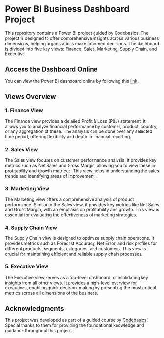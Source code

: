 # Power BI Business Dashboard Project

This repository contains a Power BI project guided by Codebasics. The project is designed to offer comprehensive insights across various business dimensions, helping organizations make informed decisions. The dashboard is divided into five key views: Finance, Sales, Marketing, Supply Chain, and Executive.

## Access the Dashboard Online

You can view the Power BI dashboard online by following this [link](https://app.powerbi.com/reportEmbed?reportId=7a8c549c-ae7e-4e28-a5cb-ee6a37df633d&autoAuth=true&ctid=92454335-564e-4ccf-b0b0-24445b8c03f7).


## Views Overview

### 1. Finance View
The Finance view provides a detailed Profit & Loss (P&L) statement. It allows you to analyze financial performance by customer, product, country, or any aggregation of these. The analysis can be done over any selected time period, offering flexibility and depth in financial reporting.

### 2. Sales View
The Sales view focuses on customer performance analysis. It provides key metrics such as Net Sales and Gross Margin, allowing you to view these in profitability and growth matrices. This view helps in understanding the sales trends and identifying areas of improvement.

### 3. Marketing View
The Marketing view offers a comprehensive analysis of product performance. Similar to the Sales view, it provides key metrics like Net Sales and Gross Margin, with an emphasis on profitability and growth. This view is essential for evaluating the effectiveness of marketing strategies.

### 4. Supply Chain View
The Supply Chain view is designed to optimize supply chain operations. It provides metrics such as Forecast Accuracy, Net Error, and risk profiles for different products, segments, categories, and customers. This view is crucial for maintaining efficient and reliable supply chain processes.

### 5. Executive View
The Executive view serves as a top-level dashboard, consolidating key insights from all other views. It provides a high-level overview for executives, enabling quick decision-making by presenting the most critical metrics across all dimensions of the business.

## Acknowledgments
This project was developed as part of a guided course by [Codebasics](https://www.codebasics.io/). Special thanks to them for providing the foundational knowledge and guidance throughout this project.
